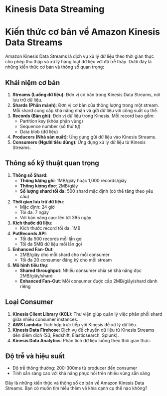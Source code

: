 # Kinesis Data Streaming

# Kiến thức cơ bản về Amazon Kinesis Data Streams

Amazon Kinesis Data Streams là dịch vụ xử lý dữ liệu theo thời gian thực cho phép thu thập và xử lý hàng loạt dữ liệu với độ trễ thấp. Dưới đây là những kiến thức cơ bản và thông số quan trọng:

## Khái niệm cơ bản

1. **Streams (Luồng dữ liệu)**: Đơn vị cơ bản trong Kinesis Data Streams, nơi lưu trữ dữ liệu.
2. **Shards (Phân mảnh)**: Đơn vị cơ bản của thông lượng trong một stream. Mỗi shard cung cấp khả năng nhận và gửi dữ liệu với công suất cụ thể.
3. **Records (Bản ghi)**: Đơn vị dữ liệu trong Kinesis. Mỗi record bao gồm:
    - Partition key (khóa phân vùng)
    - Sequence number (số thứ tự)
    - Data blob (dữ liệu)
4. **Producers (Nhà sản xuất)**: Ứng dụng gửi dữ liệu vào Kinesis Streams.
5. **Consumers (Người tiêu dùng)**: Ứng dụng xử lý dữ liệu từ Kinesis Streams.

## Thông số kỹ thuật quan trọng

1. **Thông số Shard**:
    - **Thông lượng ghi**: 1MB/giây hoặc 1,000 records/giây
    - **Thông lượng đọc**: 2MB/giây
    - **Số lượng shard tối đa**: 500 shard mặc định (có thể tăng theo yêu cầu)
2. **Thời gian lưu trữ dữ liệu**:
    - Mặc định: 24 giờ
    - Tối đa: 7 ngày
    - Với bản nâng cao: lên tới 365 ngày
3. **Kích thước dữ liệu**:
    - Kích thước record tối đa: 1MB
4. **PutRecords API**:
    - Tối đa 500 records mỗi lần gọi
    - Tối đa 5MB dữ liệu mỗi lần gọi
5. **Enhanced Fan-Out**:
    - 2MB/giây cho mỗi shard cho mỗi consumer
    - Tối đa 20 consumer đăng ký cho mỗi stream
6. **Mô hình tiêu thụ**:
    - **Shared throughput**: Nhiều consumer chia sẻ khả năng đọc 2MB/giây/shard
    - **Enhanced Fan-Out**: Mỗi consumer được cấp 2MB/giây/shard dành riêng

## Loại Consumer

1. **Kinesis Client Library (KCL)**: Thư viện giúp quản lý việc phân phối shard giữa nhiều consumer instances.
2. **AWS Lambda**: Tích hợp trực tiếp với Kinesis để xử lý dữ liệu.
3. **Kinesis Data Firehose**: Dịch vụ để chuyển dữ liệu từ Kinesis Streams đến điểm đích (S3, Redshift, Elasticsearch, Splunk).
4. **Kinesis Data Analytics**: Phân tích dữ liệu luồng theo thời gian thực.

## Độ trễ và hiệu suất

- Độ trễ thông thường: 200-300ms từ producer đến consumer
- Tính sẵn sàng cao với khả năng phục hồi trên nhiều vùng sẵn sàng

Đây là những kiến thức và thông số cơ bản về Amazon Kinesis Data Streams. Bạn có muốn tìm hiểu thêm về khía cạnh cụ thể nào không?​​​​​​​​​​​​​​​​